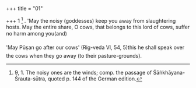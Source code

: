 +++
title = "01"

+++
1 [^1] . 'May the noisy (goddesses) keep you away from slaughtering hosts. May the entire share, O cows, that belongs to this lord of cows, suffer no harm among you(and)


[^1]:  9, 1. The noisy ones are the winds; comp. the passage of Śāṅkhāyana-Śrauta-sūtra, quoted p. 144 of the German edition.

'May Pūṣan go after our cows' (Rig-veda VI, 54, 5)this he shall speak over the cows when they go away (to their pasture-grounds).
